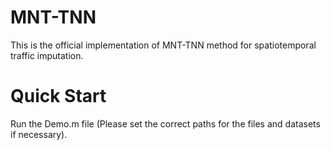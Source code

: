 # MNT-TNN
This is the official implementation of MNT-TNN method for spatiotemporal traffic imputation.

# Quick Start
Run the Demo.m file (Please set the correct paths for the files and datasets if necessary).
